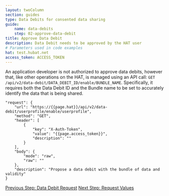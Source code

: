 ```yaml
---
layout: twoColumn
section: guides
type: Data Debits for consented data sharing
guide: 
    name: data-debits
    step: 02-approve-data-debit
title: Approve Data Debit
description: Data Debit needs to be approved by the HAT user
# Parameters used in code examples
hat: test.hubat.net
access_token: ACCESS_TOKEN
---
```


An application developer is not authorized to approve data debits, however that, like other operations on the HAT, is managed using an API call: `GET /api/v2/data-debit/DATA_DEBIT_ID/enable/BUNDLE_NAME`. Specifically, it requires both the Data Debit ID and the Bundle name to be set to accurately identify the data that is being shared.

```postman
"request": {
	"url": "https://{{page.hat}}/api/v2/data-debit/userprofile/enable/userprofile",
	"method": "GET",
	"header": [
		{
			"key": "X-Auth-Token",
			"value": "{{page.access_token}}",
			"description": ""
		}
	],
	"body": {
		"mode": "raw",
		"raw": ""
	},
	"description": "Propose a data debit with the bundle of data and validity"
}
```

<nav class="pager-nav">
<a href="01-data-debit-proposal.html">Previous Step: Data Debit Request</a>
<a href="03-request-data-debit-values.html">Next Step: Request Values</a>
</nav>
